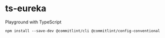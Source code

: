# ts-eureka
Playground with TypeScript

```
npm install --save-dev @commitlint/cli @commitlint/config-conventional
```
